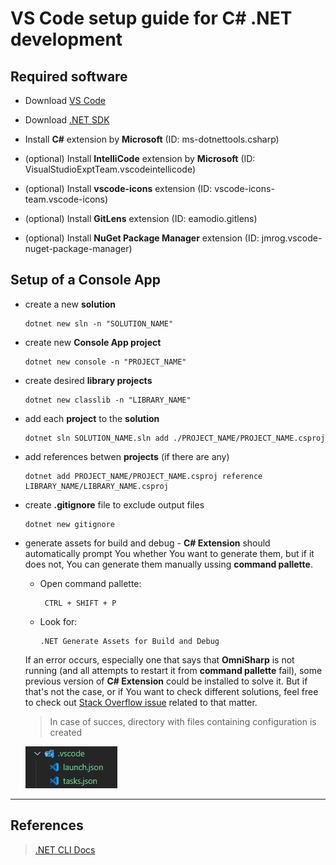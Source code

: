 
# VS Code setup guide for C# .NET development

## Required software

* Download [VS Code](https://code.visualstudio.com/download)

* Download [.NET SDK](https://dotnet.microsoft.com/en-us/download)

* Install **C#** extension by **Microsoft** (ID: ms-dotnettools.csharp)  

* (optional) Install **IntelliCode** extension by **Microsoft** (ID: VisualStudioExptTeam.vscodeintellicode)

* (optional) Install **vscode-icons** extension (ID: vscode-icons-team.vscode-icons)

* (optional) Install **GitLens** extension (ID: eamodio.gitlens)

* (optional) Install **NuGet Package Manager** extension (ID: jmrog.vscode-nuget-package-manager)

## Setup of a Console App

* create a new **solution**

      dotnet new sln -n "SOLUTION_NAME"

* create new **Console App project**

      dotnet new console -n "PROJECT_NAME"

* create desired **library projects**

      dotnet new classlib -n "LIBRARY_NAME"

* add each **project** to the **solution**

      dotnet sln SOLUTION_NAME.sln add ./PROJECT_NAME/PROJECT_NAME.csproj

* add references betwen **projects** (if there are any)

      dotnet add PROJECT_NAME/PROJECT_NAME.csproj reference LIBRARY_NAME/LIBRARY_NAME.csproj

* create **.gitignore** file to exclude output files

      dotnet new gitignore

* generate assets for build and debug - **C# Extension** should automatically prompt You whether You want to generate them, but if it does not, You can generate them manually ussing **command pallette**.
  * Open command pallette:  

         CTRL + SHIFT + P
  * Look for:
  
        .NET Generate Assets for Build and Debug
  If an error occurs, especially one that says that **OmniSharp** is not running (and all attempts to restart it from **command pallette** fail), some previous version of **C# Extension** could be installed to solve it. But if that's not the case, or if You want to check different solutions, feel free to check out [Stack Overflow issue](https://stackoverflow.com/questions/62558818/unable-to-generate-assets-to-build-and-debug-omnisharp-server-is-not-running) related to that matter.
  > In case of succes, directory with files containing configuration is created

  ![Generated assets structure](./README_IMAGES/run_debug_assets_files.png)

 ---

## References

 > [.NET CLI Docs](https://learn.microsoft.com/en-us/dotnet/core/tools/)
